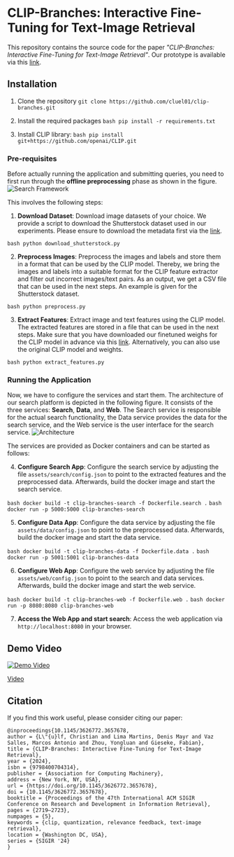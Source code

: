 # CLIP-Branches: Interactive Fine-Tuning for Text-Image Retrieval
This repository contains the source code for the paper *"CLIP-Branches: Interactive Fine-Tuning for Text-Image Retrieval"*. Our prototype is available via this [link](https://web.clip-branches.net/). 


## Installation
1. Clone the repository
```git clone https://github.com/cluel01/clip-branches.git``` 

2. Install the required packages
```bash pip install -r requirements.txt```

3. Install CLIP library:
```bash pip install git+https://github.com/openai/CLIP.git```

### Pre-requisites
Before actually running the application and submitting queries, you need to first run through the **offline preprocessing** phase as shown in the figure.
![Search Framework](./imgs/framework.png)

This involves the following steps:
1. **Download Dataset**: Download image datasets of your choice. We provide a script to download the Shutterstock dataset used in our experiments. Please ensure to download the metadata first via the [link](https://drive.google.com/file/d/1mSNAL7u8y39O_fb66f38uLRm1zUnDH9O/view?usp=sharing).

```bash python download_shutterstock.py```

2. **Preprocess Images**: Preprocess the images and labels and store them in a format that can be used by the CLIP model. Thereby, we bring the images and labels into a suitable format for the CLIP feature extractor and filter out incorrect images/text pairs. As an output, we get a CSV file that can be used in the next steps. An example is given for the Shutterstock dataset.

```bash python preprocess.py```

3. **Extract Features**: Extract image and text features using the CLIP model. The extracted features are stored in a file that can be used in the next steps. Make sure that you have downloaded our finetuned weighs for the CLIP model in advance via this [link](https://drive.google.com/file/d/1mSNAL7u8y39O_fb66f38uLRm1zUnDH9O/view?usp=sharing). Alternatively, you can also use the original CLIP model and weights.

```bash python extract_features.py```


### Running the Application
Now, we have to configure the services and start them. The architecture of our search platform is depicted in the following figure. It consists of the three services: **Search**, **Data**, and **Web**. The Search service is responsible for the actual search functionality, the Data service provides the data for the search service, and the Web service is the user interface for the search service.
![Architecture](./imgs/arch.png)

The services are provided as Docker containers and can be started as follows:

4. **Configure Search App**: Configure the search service by adjusting the file `assets/search/config.json` to point to the extracted features and the preprocessed data. Afterwards, build the docker image and start the search service.

```bash docker build -t clip-branches-search -f Dockerfile.search .```
```bash docker run -p 5000:5000 clip-branches-search```

5. **Configure Data App**: Configure the data service by adjusting the file `assets/data/config.json` to point to the preprocessed data. Afterwards, build the docker image and start the data service.

```bash docker build -t clip-branches-data -f Dockerfile.data .```
```bash docker run -p 5001:5001 clip-branches-data```

6. **Configure Web App**:
Configure the web service by adjusting the file `assets/web/config.json` to point to the search and data services. Afterwards, build the docker image and start the web service.

```bash docker build -t clip-branches-web -f Dockerfile.web .```
```bash docker run -p 8080:8080 clip-branches-web```

7. **Access the Web App and start search**: Access the web application via `http://localhost:8080` in your browser.

## Demo Video
[![Demo Video](https://img.youtube.com/vi/lepPM3zi0l8/0.jpg)](https://youtu.be/lepPM3zi0l8)

[Video](https://youtu.be/lepPM3zi0l8)



## Citation
If you find this work useful, please consider citing our paper:
```
@inproceedings{10.1145/3626772.3657678,
author = {L\"{u}lf, Christian and Lima Martins, Denis Mayr and Vaz Salles, Marcos Antonio and Zhou, Yongluan and Gieseke, Fabian},
title = {CLIP-Branches: Interactive Fine-Tuning for Text-Image Retrieval},
year = {2024},
isbn = {9798400704314},
publisher = {Association for Computing Machinery},
address = {New York, NY, USA},
url = {https://doi.org/10.1145/3626772.3657678},
doi = {10.1145/3626772.3657678},
booktitle = {Proceedings of the 47th International ACM SIGIR Conference on Research and Development in Information Retrieval},
pages = {2719–2723},
numpages = {5},
keywords = {clip, quantization, relevance feedback, text-image retrieval},
location = {Washington DC, USA},
series = {SIGIR '24}
}
```

